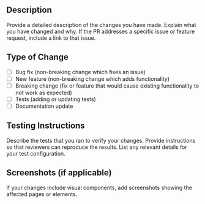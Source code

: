## Description

Provide a detailed description of the changes you have made. Explain what you have changed and why. If the PR addresses a specific issue or feature request, include a link to that issue.

## Type of Change

- [ ] Bug fix (non-breaking change which fixes an issue)
- [ ] New feature (non-breaking change which adds functionality)
- [ ] Breaking change (fix or feature that would cause existing functionality to not work as expected)
- [ ] Tests (adding or updating tests)
- [ ] Documentation update

## Testing Instructions

Describe the tests that you ran to verify your changes. Provide instructions so that reviewers can reproduce the results. List any relevant details for your test configuration.

## Screenshots (if applicable)

If your changes include visual components, add screenshots showing the affected pages or elements.

